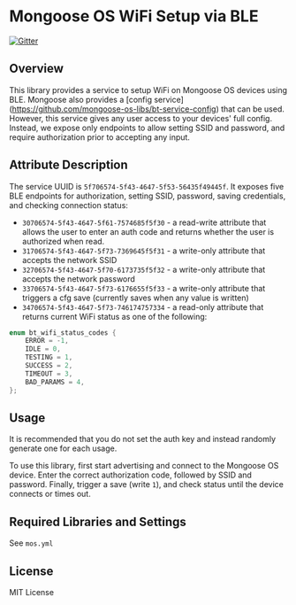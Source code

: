 # Mongoose OS WiFi Setup via BLE

[![Gitter](https://badges.gitter.im/cesanta/mongoose-os.svg)](https://gitter.im/cesanta/mongoose-os?utm_source=badge&utm_medium=badge&utm_campaign=pr-badge)

## Overview
This library provides a service to setup WiFi on Mongoose OS devices using BLE. Mongoose also provides a [config service] (https://github.com/mongoose-os-libs/bt-service-config) that can be used. However, this service gives any user access to your devices' full config. Instead, we expose only endpoints to allow setting SSID and password, and require authorization prior to accepting any input.

## Attribute Description
The service UUID is `5f706574-5f43-4647-5f53-56435f49445f`. It exposes five BLE endpoints for authorization, setting SSID, password, saving credentials, and checking connection status:

* `30706574-5f43-4647-5f61-7574685f5f30` - a read-write attribute that allows the user to enter an auth code and returns whether the user is authorized when read.
* `31706574-5f43-4647-5f73-7369645f5f31` - a write-only attribute that accepts the network SSID
* `32706574-5f43-4647-5f70-6173735f5f32` - a write-only attribute that accepts the network password
* `33706574-5f43-4647-5f73-6176655f5f33` - a write-only attribute that triggers a cfg save (currently saves when any value is written)
* `34706574-5f43-4647-5f73-746174757334` - a read-only attribute that returns current WiFi status as one of the following:
```c
enum bt_wifi_status_codes {
    ERROR = -1,
    IDLE = 0,
    TESTING = 1,
    SUCCESS = 2,
    TIMEOUT = 3,
    BAD_PARAMS = 4,
};
```

## Usage
It is recommended that you do not set the auth key and instead randomly generate one for each usage.

To use this library, first start advertising and connect to the Mongoose OS device. Enter the correct authorization code, followed by SSID and password. Finally, trigger a save (write `1`), and check status until the device connects or times out.

## Required Libraries and Settings
See `mos.yml`

## License
MIT License
